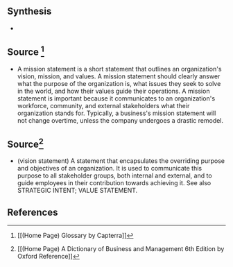 ## Synthesis
- 
## Source [^1]
- A mission statement is a short statement that outlines an organization's vision, mission, and values. A mission statement should clearly answer what the purpose of the organization is, what issues they seek to solve in the world, and how their values guide their operations. A mission statement is important because it communicates to an organization's workforce, community, and external stakeholders what their organization stands for. Typically, a business's mission statement will not change overtime, unless the company undergoes a drastic remodel.
## Source[^2]
- (vision statement) A statement that encapsulates the overriding purpose and objectives of an organization. It is used to communicate this purpose to all stakeholder groups, both internal and external, and to guide employees in their contribution towards achieving it. See also STRATEGIC INTENT; VALUE STATEMENT.
## References

[^1]: [[(Home Page) Glossary by Capterra]]
[^2]: [[(Home Page) A Dictionary of Business and Management 6th Edition by Oxford Reference]]